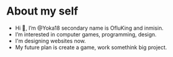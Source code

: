 # About my self

- Hi 👋, I’m @Yoka18 secondary name is OfluKing and inmisin.
- I’m interested in computer games, programming, design.
- I'm designing websites now.
- My future plan is create a game, work somethink big project.
